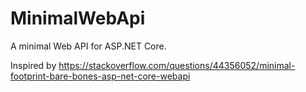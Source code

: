 # MinimalWebApi
A minimal Web API for ASP.NET Core.

Inspired by https://stackoverflow.com/questions/44356052/minimal-footprint-bare-bones-asp-net-core-webapi
